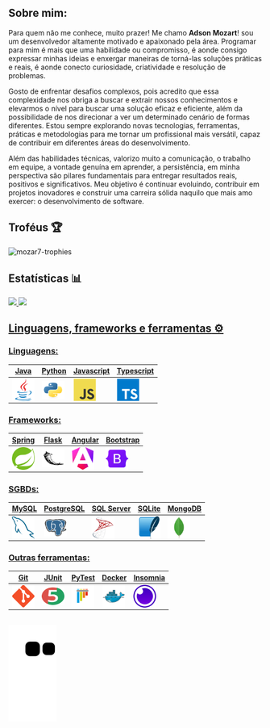 ## **Sobre mim:**

Para quem não me conhece, muito prazer! Me chamo **Adson Mozart**! sou um desenvolvedor altamente motivado e apaixonado pela área. Programar para mim é mais que uma habilidade ou compromisso, é aonde consigo expressar minhas ideias e enxergar maneiras de torná-las soluções práticas e reais, é aonde conecto curiosidade, criatividade e resolução de problemas.


Gosto de enfrentar desafios complexos, pois acredito que essa complexidade nos obriga a buscar e extrair nossos conhecimentos e elevarmos o nível para buscar uma solução eficaz e eficiente, além da possibilidade de nos direcionar a ver um determinado cenário de formas diferentes. Estou sempre explorando novas tecnologias, ferramentas, práticas e metodologias para me tornar um profissional mais versátil, capaz de contribuir em diferentes áreas do desenvolvimento.

Além das habilidades técnicas, valorizo muito a comunicação, o trabalho em equipe, a vontade genuína em aprender, a persistência, em minha perspectiva são pilares fundamentais para entregar resultados reais, positivos e significativos. Meu objetivo é continuar evoluindo, contribuir em projetos inovadores e construir uma carreira sólida naquilo que mais amo exercer: o desenvolvimento de software.


## **Troféus** 🏆
<img align="center" alt="mozar7-trophies" height="830" width="830" src="https://github-profile-trophy.vercel.app/?username=AdsonMozart&theme=onedark">

## **Estatísticas** 📊
<div>  
  <a href="https://github.com/AdsonMozart">
  <img height="180em" src="https://github-readme-stats.vercel.app/api?username=AdsonMozart&show_icons=true&theme=dark&include_all_commits=true&count_private=true"/>
  <img height="180em" src="https://github-readme-stats.vercel.app/api/top-langs/?username=AdsonMozart&layout=compact&langs_count=16&theme=dark"/>
</div>

## **Linguagens, frameworks e ferramentas** ⚙️

### **Linguagens:**

Java | Python | Javascript | Typescript
---- | ---- | ---- | ----
<img align="center" alt="mozar7-java" height="45" width="45" src="https://raw.githubusercontent.com/devicons/devicon/master/icons/java/java-original.svg"> | <img align="center" alt="mozar7-python" height="35" width="45" src="https://raw.githubusercontent.com/devicons/devicon/master/icons/python/python-original.svg"> | <img align="center" alt="mozar7-javascript" height="45" width="45" src="https://raw.githubusercontent.com/devicons/devicon/master/icons/javascript/javascript-original.svg"> | <img align="center" alt="mozar7-typescript" height="45" width="45" src="https://raw.githubusercontent.com/devicons/devicon/master/icons/typescript/typescript-original.svg">

### **Frameworks:**

Spring | Flask | Angular | Bootstrap
---- | ---- | ---- | ----
<img align="center" alt="mozar7-spring" height="45" width="45" src="https://raw.githubusercontent.com/devicons/devicon/master/icons/spring/spring-original.svg"> | <img align="center" alt="mozar7-flask" height="35" width="45" src="https://raw.githubusercontent.com/devicons/devicon/master/icons/flask/flask-original.svg"> | <img align="center" alt="mozar7-angular" height="45" width="45" src="https://raw.githubusercontent.com/devicons/devicon/master/icons/angular/angular-original.svg"> | <img align="center" alt="mozar7-bootstrap" height="45" width="45" src="https://raw.githubusercontent.com/devicons/devicon/master/icons/bootstrap/bootstrap-original.svg">

### **SGBDs:**

MySQL | PostgreSQL | SQL Server | SQLite | MongoDB
---- | ---- | ---- | ---- | ----
<img align="center" alt="mozar7-mysql" height="45" width="45" src="https://raw.githubusercontent.com/devicons/devicon/master/icons/mysql/mysql-original.svg"> | <img align="center" alt="mozar7-postgresql" height="35" width="45" src="https://raw.githubusercontent.com/devicons/devicon/master/icons/postgresql/postgresql-original.svg"> | <img align="center" alt="mozar7-microsoftsqlserver" height="45" width="45" src="https://raw.githubusercontent.com/devicons/devicon/master/icons/microsoftsqlserver/microsoftsqlserver-original.svg"> | <img align="center" alt="mozar7-sqlite" height="45" width="45" src="https://raw.githubusercontent.com/devicons/devicon/master/icons/sqlite/sqlite-original.svg"> | <img align="center" alt="mozar7-mongodb" height="45" width="45" src="https://raw.githubusercontent.com/devicons/devicon/master/icons/mongodb/mongodb-original.svg">

### **Outras ferramentas:**

Git | JUnit | PyTest | Docker | Insomnia
---- | ---- | ---- | ---- | ----
<img align="center" alt="mozar7-git" height="45" width="45" src="https://raw.githubusercontent.com/devicons/devicon/master/icons/git/git-original.svg"> | <img align="center" alt="mozar7-junit" height="35" width="45" src="https://raw.githubusercontent.com/devicons/devicon/master/icons/junit/junit-original.svg"> | <img align="center" alt="mozar7-pytest" height="45" width="45" src="https://raw.githubusercontent.com/devicons/devicon/master/icons/pytest/pytest-original.svg"> | <img align="center" alt="mozar7-docker" height="45" width="45" src="https://raw.githubusercontent.com/devicons/devicon/master/icons/docker/docker-original.svg"> | <img align="center" alt="mozar7-insomnia" height="45" width="45" src="https://raw.githubusercontent.com/devicons/devicon/master/icons/insomnia/insomnia-original.svg">

##
 
![snake gif](https://github.com/AdsonMozart/AdsonMozart/blob/output/github-contribution-grid-snake.svg)
